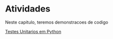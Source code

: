 # Atividades

Neste capitulo, teremos demonstracoes de codigo

[Testes Unitarios em Python](/capitulos/3/secao/notebook)
